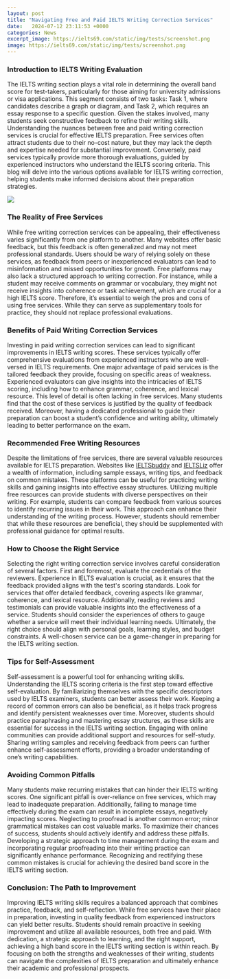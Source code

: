 ```yaml
---
layout: post
title: "Navigating Free and Paid IELTS Writing Correction Services"
date:   2024-07-12 23:11:53 +0000
categories: News
excerpt_image: https://ielts69.com/static/img/tests/screenshot.png
image: https://ielts69.com/static/img/tests/screenshot.png
---
```


### Introduction to IELTS Writing Evaluation
The IELTS writing section plays a vital role in determining the overall band score for test-takers, particularly for those aiming for university admissions or visa applications. This segment consists of two tasks: Task 1, where candidates describe a graph or diagram, and Task 2, which requires an essay response to a specific question. Given the stakes involved, many students seek constructive feedback to refine their writing skills. 
Understanding the nuances between free and paid writing correction services is crucial for effective IELTS preparation. Free services often attract students due to their no-cost nature, but they may lack the depth and expertise needed for substantial improvement. Conversely, paid services typically provide more thorough evaluations, guided by experienced instructors who understand the IELTS scoring criteria. This blog will delve into the various options available for IELTS writing correction, helping students make informed decisions about their preparation strategies.

![](https://ielts69.com/static/img/tests/screenshot.png)
### The Reality of Free Services
While free writing correction services can be appealing, their effectiveness varies significantly from one platform to another. Many websites offer basic feedback, but this feedback is often generalized and may not meet professional standards. Users should be wary of relying solely on these services, as feedback from peers or inexperienced evaluators can lead to misinformation and missed opportunities for growth.
Free platforms may also lack a structured approach to writing correction. For instance, while a student may receive comments on grammar or vocabulary, they might not receive insights into coherence or task achievement, which are crucial for a high IELTS score. Therefore, it’s essential to weigh the pros and cons of using free services. While they can serve as supplementary tools for practice, they should not replace professional evaluations. 
### Benefits of Paid Writing Correction Services
Investing in paid writing correction services can lead to significant improvements in IELTS writing scores. These services typically offer comprehensive evaluations from experienced instructors who are well-versed in IELTS requirements. One major advantage of paid services is the tailored feedback they provide, focusing on specific areas of weakness. 
Experienced evaluators can give insights into the intricacies of IELTS scoring, including how to enhance grammar, coherence, and lexical resource. This level of detail is often lacking in free services. Many students find that the cost of these services is justified by the quality of feedback received. Moreover, having a dedicated professional to guide their preparation can boost a student’s confidence and writing ability, ultimately leading to better performance on the exam.
### Recommended Free Writing Resources
Despite the limitations of free services, there are several valuable resources available for IELTS preparation. Websites like [IELTSbuddy](https://more.io.vn/en/IELTSbuddy) and [IELTSLiz](https://more.io.vn/en/IELTSLiz) offer a wealth of information, including sample essays, writing tips, and feedback on common mistakes. These platforms can be useful for practicing writing skills and gaining insights into effective essay structures.
Utilizing multiple free resources can provide students with diverse perspectives on their writing. For example, students can compare feedback from various sources to identify recurring issues in their work. This approach can enhance their understanding of the writing process. However, students should remember that while these resources are beneficial, they should be supplemented with professional guidance for optimal results.
### How to Choose the Right Service
Selecting the right writing correction service involves careful consideration of several factors. First and foremost, evaluate the credentials of the reviewers. Experience in IELTS evaluation is crucial, as it ensures that the feedback provided aligns with the test's scoring standards. Look for services that offer detailed feedback, covering aspects like grammar, coherence, and lexical resource.
Additionally, reading reviews and testimonials can provide valuable insights into the effectiveness of a service. Students should consider the experiences of others to gauge whether a service will meet their individual learning needs. Ultimately, the right choice should align with personal goals, learning styles, and budget constraints. A well-chosen service can be a game-changer in preparing for the IELTS writing section.
### Tips for Self-Assessment
Self-assessment is a powerful tool for enhancing writing skills. Understanding the IELTS scoring criteria is the first step toward effective self-evaluation. By familiarizing themselves with the specific descriptors used by IELTS examiners, students can better assess their work. Keeping a record of common errors can also be beneficial, as it helps track progress and identify persistent weaknesses over time.
Moreover, students should practice paraphrasing and mastering essay structures, as these skills are essential for success in the IELTS writing section. Engaging with online communities can provide additional support and resources for self-study. Sharing writing samples and receiving feedback from peers can further enhance self-assessment efforts, providing a broader understanding of one’s writing capabilities.
### Avoiding Common Pitfalls
Many students make recurring mistakes that can hinder their IELTS writing scores. One significant pitfall is over-reliance on free services, which may lead to inadequate preparation. Additionally, failing to manage time effectively during the exam can result in incomplete essays, negatively impacting scores. Neglecting to proofread is another common error; minor grammatical mistakes can cost valuable marks.
To maximize their chances of success, students should actively identify and address these pitfalls. Developing a strategic approach to time management during the exam and incorporating regular proofreading into their writing practice can significantly enhance performance. Recognizing and rectifying these common mistakes is crucial for achieving the desired band score in the IELTS writing section.
### Conclusion: The Path to Improvement
Improving IELTS writing skills requires a balanced approach that combines practice, feedback, and self-reflection. While free services have their place in preparation, investing in quality feedback from experienced instructors can yield better results. Students should remain proactive in seeking improvement and utilize all available resources, both free and paid.
With dedication, a strategic approach to learning, and the right support, achieving a high band score in the IELTS writing section is within reach. By focusing on both the strengths and weaknesses of their writing, students can navigate the complexities of IELTS preparation and ultimately enhance their academic and professional prospects.